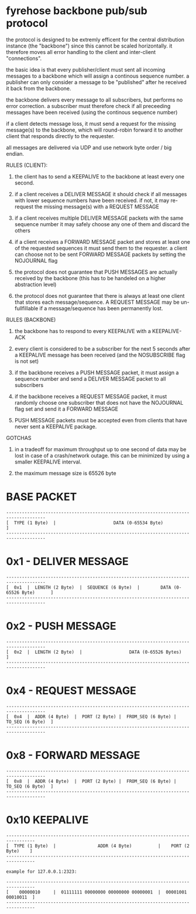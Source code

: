 fyrehose backbone pub/sub protocol
==================================

the protocol is designed to be extremly efficent for the central distribution instance
(the "backbone") since this cannot be scaled horizontally. it therefore moves all error
handling to the client and inter-client "connections".

the basic idea is that every publisher/client must sent all incoming messages to a
backbone which will assign a continous sequence number. a publisher can only consider
a message to be "published" after he received it back from the backbone.

the backbone delivers every message to all subscribers, but performs no error correction.
a subscriber must therefore check if all preceeding messages have been received (using
the continous sequence number)

if a client detects message loss, it must send a request for the missing message(s)
to the backbone, which will round-robin forward it to another client that responds
directly to the requester.

all messages are delivered via UDP and use network byte order / big endian.



RULES (CLIENT):

  1. the client has to send a KEEPALIVE to the backbone at least every one second.

  2. if a client receives a DELIVER MESSAGE it should check if all messages with
     lower sequence numbers have been received. if not, it may re-request the missing
     message(s) with a REQUEST MESSAGE

  3. if a client receives multiple DELIVER MESSAGE packets with the same sequence
     number it may safely choose any one of them and discard the others

  4. if a client receives a FORWARD MESSAGE packet and stores at least one of the
     requested sequences it must send them to the requester. a client can choose not
     to be sent FORWARD MESSAGE packets by setting the NOJOURNAL flag

  5. the protocol does not guarantee that PUSH MESSAGES are actually received by the
     backbone (this has to be handeled on a higher abstraction level)

  6. the protocol does not guarantee that there is always at least one client that
     stores each message/sequence. A REQUEST MESSAGE may be un-fullfillable if a 
     message/sequence has been permanently lost.



RULES (BACKBONE)

  1. the backbone has to respond to every KEEPALIVE with a KEEPALIVE-ACK

  2. every client is considered to be a subscriber for the next 5 seconds after
     a KEEPALIVE message has been received (and the NOSUBSCRIBE flag is not set)

  3. if the backbone receives a PUSH MESSAGE packet, it must assign a sequence number
     and send a DELIVER MESSAGE packet to all subscribers

  4. if the backbone receives a REQUEST MESSAGE packet, it must randomly choose one
     subscriber that does not have the NOJOURNAL flag set and send it a FORWARD MESSAGE

  5. PUSH MESSAGE packets must be accepted even from clients that have never sent a
     KEEPALIVE package.



GOTCHAS


  1. in a tradeoff for maximum throughput up to one second of data may be lost in case of a
     crash/network outage. this can be minimized by using a smaller KEEPALIVE interval.

  2. the maximum message size is 65526 byte





# BASE PACKET

    -------------------------------------------------------------------------------------
    [  TYPE (1 Byte)  |                      DATA (0-65534 Byte)                        ]
    -------------------------------------------------------------------------------------



# 0x1 - DELIVER MESSAGE

    -------------------------------------------------------------------------------------
    [  0x1  |  LENGTH (2 Byte)  |  SEQUENCE (6 Byte)  |        DATA (0-65526 Byte)      ]
    -------------------------------------------------------------------------------------



# 0x2 - PUSH MESSAGE

    -------------------------------------------------------------------------------------
    [  0x2  |  LENGTH (2 Byte)  |                  DATA (0-65526 Bytes)                 ]
    -------------------------------------------------------------------------------------



# 0x4 - REQUEST MESSAGE

    -------------------------------------------------------------------------------------
    [  0x4  |  ADDR (4 Byte)  |  PORT (2 Byte) |  FROM_SEQ (6 Byte) |  TO_SEQ (6 Byte)  ]
    -------------------------------------------------------------------------------------



# 0x8 - FORWARD MESSAGE

    -------------------------------------------------------------------------------------
    [  0x8  |  ADDR (4 Byte)  |  PORT (2 Byte) |  FROM_SEQ (6 Byte) |  TO_SEQ (6 Byte)  ]
    -------------------------------------------------------------------------------------




# 0x10 KEEPALIVE

    ---------------------------------------------------------------------------------
    [  TYPE (1 Byte)  |                ADDR (4 Byte)          |    PORT (2 Byte)    ]
    ---------------------------------------------------------------------------------

    example for 127.0.0.1:2323:

    ---------------------------------------------------------------------------------
    [    00000010     |  01111111 00000000 00000000 00000001  |  00001001 00010011  ]
    ---------------------------------------------------------------------------------






